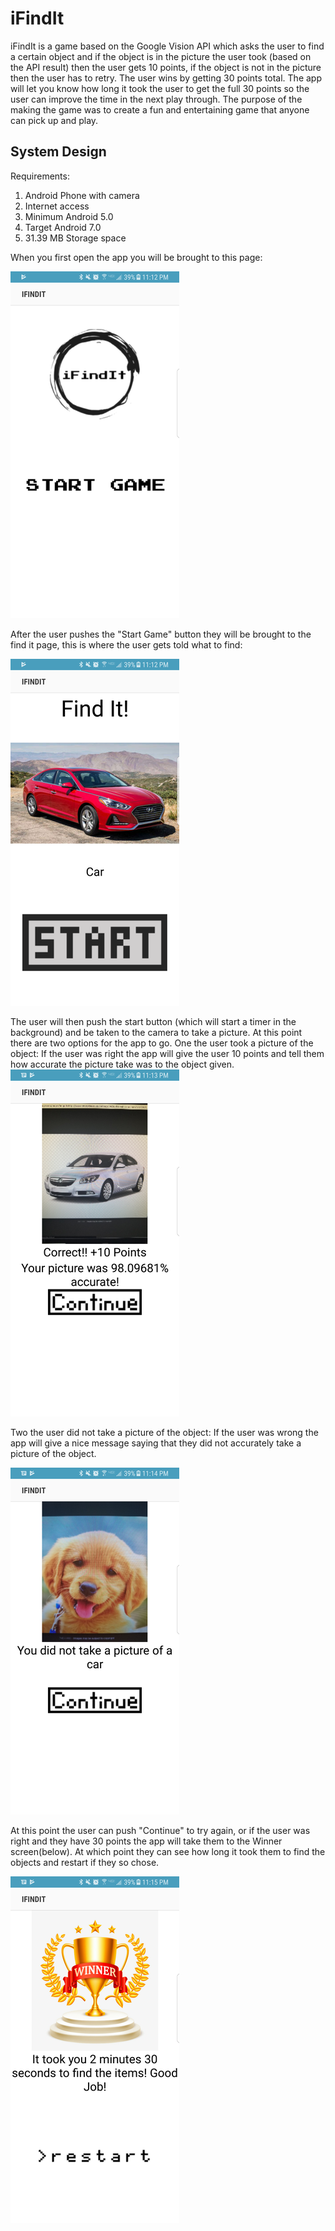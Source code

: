 # iFindIt
iFindIt is a game based on the Google Vision API which asks the user to find a certain object and if the object is in the picture the user took (based on the API result) then the user gets 10 points, if the object is not in the picture then the user has to retry. The user wins by getting 30 points total. The app will let you know how long it took the user to get the full 30 points so the user can improve the time in the next play through. The purpose of the making the game was to create a fun and entertaining game that anyone can pick up and play.

## System Design 
Requirements:
1) Android Phone with camera
2) Internet access
3) Minimum Android 5.0
4) Target Android 7.0
5) 31.39 MB Storage space

When you first open the app you will be brought to this page:

![Screenshot](start.png)

After the user pushes the "Start Game" button they will be brought to the find it page, this is where the user gets told what to find:

![Screenshot](findit.png)

The user will then push the start button (which will start a timer in the background) and be taken to the camera to take a picture. At this point there are two options for the app to go.
One the user took a picture of the object:
If the user was right the app will give the user 10 points and tell them how accurate the picture take was to the object given.
![Screenshot](correct.png)

Two the user did not take a picture of the object:
If the user was wrong the app will give a nice message saying that they did not accurately take a picture of the object.

![Screenshot](incorrect.png)

At this point the user can push "Continue" to try again, or if the user was right and they have 30 points the app will take them to the Winner screen(below). At which point they can see how long it took them to find the objects and restart if they so chose.

![Screenshot](winner.png)


